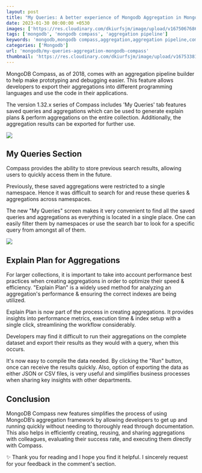 ```yaml
---
layout: post
title: "My Queries: A better experience of Mongodb Aggregation in Mongodb Compass"
date: 2023-01-30 00:00:00 +0530
images: ['https://res.cloudinary.com/dkiurfsjm/image/upload/v1675067686/aggregation_g1ra8g.png']
tags: ['mongodb', 'mongodb compass', 'aggregation pipeline']
keywords: 'mongodb,mongodb compass,aggregation,aggregation pipeline,compass'
categories: ['Mongodb']
url: 'mongodb/my-queries-aggregation-mongodb-compass'
thumbnail: 'https://res.cloudinary.com/dkiurfsjm/image/upload/v1675338197/mongodb_aggregation_thumbnail_vnej05.png'
---
```


MongoDB Compass, as of 2018, comes with an aggregation pipeline builder to help make prototyping and debugging easier. This feature allows developers to export their aggregations into different programming languages and use the code in their applications.

The version 1.32.x series of Compass includes 'My Queries' tab features saved queries and aggregations which can be used to generate explain plans & perform aggregations on the entire collection. Additionally, the aggregation results can be exported for further use.

![](https://res.cloudinary.com/dkiurfsjm/image/upload/v1675067686/myqueries_aukefs.png)

## My Queries Section

Compass provides the ability to store previous search results, allowing users to quickly access them in the future.

Previously, these saved aggregations were restricted to a single namespace. Hence it was difficult to search for and reuse these queries & aggregations across namespaces.

The new "My Queries" screen makes it very convenient to find all the saved queries and aggregations as everything is located in a single place. One can easily filter them by namespaces or use the search bar to look for a specific query from amongst all of them.

![](https://res.cloudinary.com/dkiurfsjm/image/upload/v1675067687/namespace_qda4bn.png)

## Explain Plan for Aggregations

For larger collections, it is important to take into account performance best practices when creating aggregations in order to optimize their speed & efficiency. "Explain Plan" is a widely used method for analyzing an aggregation's performance & ensuring the correct indexes are being utilized. 

Explain Plan is now part of the process in creating aggregations. It provides insights into performance metrics, execution time & index setup with a single click, streamlining the workflow considerably.

Developers may find it difficult to run their aggregations on the complete dataset and export their results as they would with a query, when this occurs.

It's now easy to compile the data needed. By clicking the "Run" button, once can receive the results quickly. Also, option of exporting the data as either JSON or CSV files, is very useful and simplifies business processes when sharing key insights with other departments.

## Conclusion

MongoDB Compass new features simplifies the process of using MongoDB’s aggregation framework by allowing developers to get up and running quickly without needing to thoroughly read through documentation. This also helps in efficiently creating, reusing, and sharing aggregations with colleagues, evaluating their success rate, and executing them directly with Compass.

✨ Thank you for reading and I hope you find it helpful. I sincerely request for your feedback in the comment's section.
